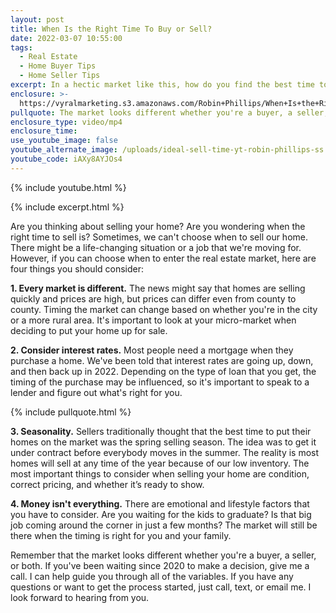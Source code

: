 ```yaml
---
layout: post
title: When Is the Right Time To Buy or Sell?
date: 2022-03-07 10:55:00
tags:
  - Real Estate
  - Home Buyer Tips
  - Home Seller Tips
excerpt: In a hectic market like this, how do you find the best time to buy or sell?
enclosure: >-
  https://vyralmarketing.s3.amazonaws.com/Robin+Phillips/When+Is+the+Right+Time+To+Buy+or+Sell_.mp4
pullquote: The market looks different whether you're a buyer, a seller, or both.
enclosure_type: video/mp4
enclosure_time:
use_youtube_image: false
youtube_alternate_image: /uploads/ideal-sell-time-yt-robin-phillips-ss.jpg
youtube_code: iAXy8AYJOs4
---
```

{% include youtube.html %}

{% include excerpt.html %}

Are you thinking about selling your home? Are you wondering when the right time to sell is? Sometimes, we can't choose when to sell our home. There might be a life-changing situation or a job that we're moving for. However, if you can choose when to enter the real estate market, here are four things you should consider:

**1\. Every market is different.** The news might say that homes are selling quickly and prices are high, but prices can differ even from county to county. Timing the market can change based on whether you're in the city or a more rural area. It's important to look at your micro-market when deciding to put your home up for sale.

**2\. Consider interest rates.** Most people need a mortgage when they purchase a home. We've been told that interest rates are going up, down, and then back up in 2022. Depending on the type of loan that you get, the timing of the purchase may be influenced, so it's important to speak to a lender and figure out what's right for you.

{% include pullquote.html %}

**3\. Seasonality.** Sellers traditionally thought that the best time to put their homes on the market was the spring selling season. The idea was to get it under contract before everybody moves in the summer. The reality is most homes will sell at any time of the year because of our low inventory. The most important things to consider when selling your home are condition, correct pricing, and whether it’s ready to show.

**4\. Money isn't everything.** There are emotional and lifestyle factors that you have to consider. Are you waiting for the kids to graduate? Is that big job coming around the corner in just a few months? The market will still be there when the timing is right for you and your family.

Remember that the market looks different whether you're a buyer, a seller, or both. If you've been waiting since 2020 to make a decision, give me a call. I can help guide you through all of the variables. If you have any questions or want to get the process started, just call, text, or email me. I look forward to hearing from you.
